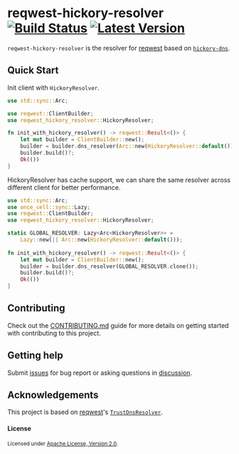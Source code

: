 # reqwest-hickory-resolver &emsp; [![Build Status]][actions] [![Latest Version]][crates.io]

[Build Status]: https://img.shields.io/github/actions/workflow/status/Xuanwo/reqwest-hickory-resolver/ci.yml
[actions]: https://github.com/Xuanwo/reqwest-hickory-resolver/actions?query=branch%3Amain
[Latest Version]: https://img.shields.io/crates/v/reqwest-hickory-resolver.svg
[crates.io]: https://crates.io/crates/reqwest-hickory-resolver

`reqwest-hickory-resolver` is the resolver for [reqwest](https://github.com/seanmonstar/reqwest) based on [`hickory-dns`](https://github.com/hickory-dns/hickory-dns).

## Quick Start

Init client with `HickoryResolver`.

```rust
use std::sync::Arc;

use reqwest::ClientBuilder;
use reqwest_hickory_resolver::HickoryResolver;

fn init_with_hickory_resolver() -> reqwest::Result<()> {
    let mut builder = ClientBuilder::new();
    builder = builder.dns_resolver(Arc::new(HickoryResolver::default()));
    builder.build()?;
    Ok(())
}
```


HickoryResolver has cache support, we can share the same resolver across different client
for better performance.

```rust
use std::sync::Arc;
use once_cell::sync::Lazy;
use reqwest::ClientBuilder;
use reqwest_hickory_resolver::HickoryResolver;

static GLOBAL_RESOLVER: Lazy<Arc<HickoryResolver>> =
    Lazy::new(|| Arc::new(HickoryResolver::default()));
    
fn init_with_hickory_resolver() -> reqwest::Result<()> {
    let mut builder = ClientBuilder::new();
    builder = builder.dns_resolver(GLOBAL_RESOLVER.clone());
    builder.build()?;
    Ok(())
}
```

## Contributing

Check out the [CONTRIBUTING.md](./CONTRIBUTING.md) guide for more details on getting started with contributing to this project.

## Getting help

Submit [issues](https://github.com/Xuanwo/reqwest-hickory-resolver/issues/new/choose) for bug report or asking questions in [discussion](https://github.com/Xuanwo/reqwest-hickory-resolver/discussions/new?category=q-a).

## Acknowledgements

This project is based on [reqwest](https://github.com/seanmonstar/reqwest)'s [`TrustDnsResolver`](https://github.com/seanmonstar/reqwest/blob/eeaece9709aa0dcb6b2b04b16d58ff5e580a6f40/src/dns/trust_dns.rs).

#### License

<sup>
Licensed under <a href="./LICENSE">Apache License, Version 2.0</a>.
</sup>
